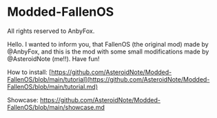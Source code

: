 # Modded-FallenOS
All rights reserved to AnbyFox.

Hello. I wanted to inform you, that FallenOS (the original mod) made by @AnbyFox, and this is the mod with some small modifications made by @AsteroidNote (me!!).
Have fun!

How to install: [https://github.com/AsteroidNote/Modded-FallenOS/blob/main/tutorial](https://github.com/AsteroidNote/Modded-FallenOS/blob/main/tutorial.md)

Showcase: https://github.com/AsteroidNote/Modded-FallenOS/blob/main/showcase.md
